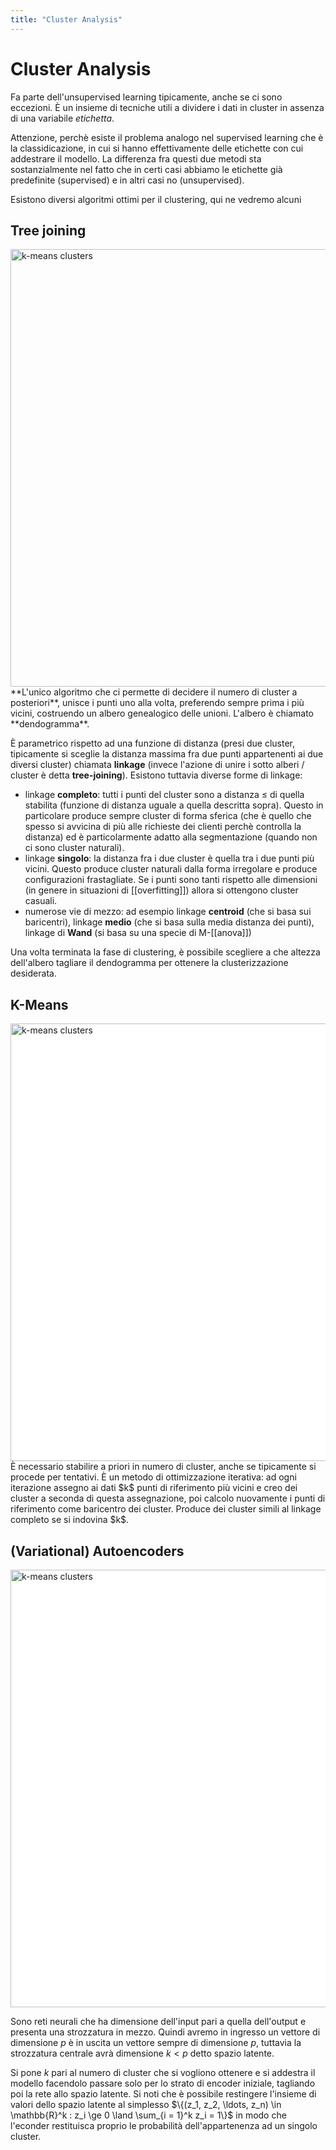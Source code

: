 ```yaml
---
title: "Cluster Analysis"
---
```

# Cluster Analysis
Fa parte dell'unsupervised learning tipicamente, anche se ci sono eccezioni. È un insieme di tecniche utili a dividere i dati in cluster in assenza di una variabile *etichetta*.

Attenzione, perchè esiste il problema analogo nel supervised learning che è la classidicazione, in cui si hanno effettivamente delle etichette con cui addestrare il modello. La differenza fra questi due metodi sta sostanzialmente nel fatto che in certi casi abbiamo le etichette già predefinite (supervised) e in altri casi no (unsupervised).

Esistono diversi algoritmi ottimi per il clustering, qui ne vedremo alcuni

## Tree joining
<img src="https://www.researchgate.net/publication/336422945/figure/fig1/AS:812809667506183@1570800334755/Neighbor-joining-tree-analysis-A-A-neighbor-joining-tree-was-constructed-from-the.png" alt="k-means clusters" width=700>
**L'unico algoritmo che ci permette di decidere il numero di cluster a posteriori**, unisce i punti uno alla volta, preferendo sempre prima i più vicini, costruendo un albero genealogico delle unioni. L'albero è chiamato **dendogramma**. 

È parametrico rispetto ad una funzione di distanza (presi due cluster, tipicamente si sceglie la distanza massima fra due punti appartenenti ai due diversi cluster) chiamata **linkage** (invece l'azione di unire i sotto alberi / cluster è detta **tree-joining**). Esistono tuttavia diverse forme di linkage:
- linkage **completo**: tutti i punti del cluster sono a distanza $\le$ di quella stabilita (funzione di distanza uguale a quella descritta sopra). Questo in particolare produce sempre cluster di forma sferica (che è quello che spesso si avvicina di più alle richieste dei clienti perchè controlla la distanza) ed è particolarmente adatto alla segmentazione (quando non ci sono cluster naturali).
- linkage **singolo**: la distanza fra i due cluster è quella tra i due punti più vicini. Questo produce cluster naturali dalla forma irregolare e produce configurazioni frastagliate. Se i punti sono tanti rispetto alle dimensioni (in genere in situazioni di [[overfitting]]) allora si ottengono cluster casuali.
- numerose vie di mezzo: ad esempio linkage **centroid** (che si basa sui baricentri), linkage **medio** (che si basa sulla media distanza dei punti), linkage di **Wand** (si basa su una specie di M-[[anova]])

Una volta terminata la fase di clustering, è possibile scegliere a che altezza dell'albero tagliare il dendogramma per ottenere la clusterizzazione desiderata.

## K-Means
<img src="https://static.javatpoint.com/tutorial/machine-learning/images/k-means-clustering-algorithm-in-machine-learning.png" alt="k-means clusters" width=700 style="background-color:white">
È necessario stabilire a priori in numero di cluster, anche se tipicamente si procede per tentativi. È un metodo di ottimizzazione iterativa: ad ogni iterazione assegno ai dati $k$ punti di riferimento più vicini e creo dei cluster a seconda di questa assegnazione, poi calcolo nuovamente i punti di riferimento come baricentro dei cluster. Produce dei cluster simili al linkage completo se si indovina $k$.

## (Variational) Autoencoders
<img src="https://tikz.net/janosh/autoencoder.png" alt="k-means clusters" width=700 style="background-color:white" >

Sono reti neurali che ha dimensione dell'input pari a quella dell'output e presenta una strozzatura in mezzo. Quindi avremo in ingresso un vettore di dimensione $p$ è in uscita un vettore sempre di dimensione $p$, tuttavia la strozzatura centrale avrà dimensione $k < p$ detto spazio latente.

Si pone $k$ pari al numero di cluster che si vogliono ottenere e si addestra il modello facendolo passare solo per lo strato di encoder iniziale, tagliando poi la rete allo spazio latente. Si noti che è possibile restingere l'insieme di valori dello spazio latente al simplesso $\{(z_1, z_2, \ldots, z_n) \in \mathbb{R}^k : z_i \ge 0 \land \sum_{i = 1}^k z_i = 1\}$ in modo che l'econder restituisca proprio le probabilità dell'appartenenza ad un singolo cluster.
